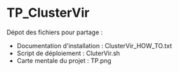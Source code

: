 # TP_ClusterVir



Dépot des fichiers pour partage :
  - Documentation d'installation : ClusterVir_HOW_TO.txt
  - Script de déploiement : CluterVir.sh
  - Carte mentale du projet : TP.png

